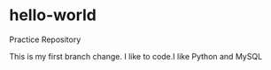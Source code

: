 # hello-world
Practice Repository


This is my first branch change. I like to code.I like Python and MySQL
